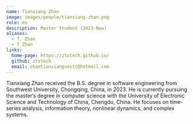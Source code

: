 ```yaml
---
name: Tianxiang Zhan
image: images/people/tianxiang-zhan.png
role: ms
description: Master Student (2023-Now)
aliases:
  - T. Zhan
  - T Zhan
links:
  home-page: https://ztxtech.github.io/
  github: ztxtech
  email: zhantianxianguestc@hotmail.com
---
```


Tianxiang Zhan received the B.S. degree in software engineering from Southwest University, Chongqing, China, in 2023. He is currently pursuing the master’s degree in computer science with the University of Electronic Science and Technology of China, Chengdu, China. He focuses on time-series analysis, information theory, nonlinear dynamics, and complex systems.
